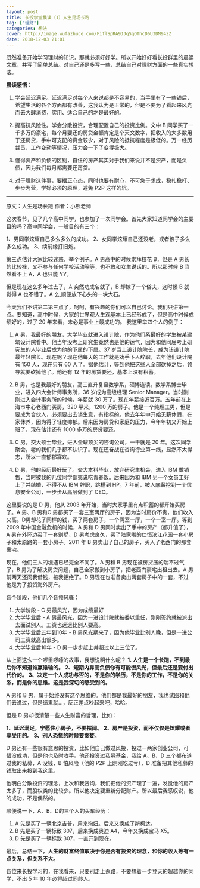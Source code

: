 ```yaml
---
layout: post
title: 长投学堂晨读（1）人生是场长跑
tag: ["理财"]
categories: 想法
cover: http://image.wufazhuce.com/FiflSpRA9JJqSqOThcD6U3DM94zZ
date: 2018-12-03 21:01
---
```


既然准备开始学习理财的知识，那就必须好好学。所以开始好好看长投群里的晨读文章，并写了简单总结。对自己还是多写一些，总结自己对理财方面的一些真实想法。

**晨读感悟：**

1.  学会延迟满足。延迟满足对每个人来说都是不容易的，当手里有了一些钱后，希望生活的各个方面都有改善，这我认为是正常的，但是不要为了看起来风光而去大肆消费，实用、适合自己的才是最好的。

2. 提高抗风险性。学会分散投资，合理配置自己的投资比例。文中 B 同学买了一千多万的豪宅，每个月要还的房贷金额肯定是个天文数字，把收入的大多数用于还房贷，手中可支配的资金较少，对于风险的抵抗程度是极低的。万一经历裁员、工作变动等情况，压力会一下子变得极大。

3. 懂得资产和负债的区别，自住的房产其实对于我们来说并不是资产，而是负债，因为我们每月都需要还房贷。

4. 对于理财这件事，要摆正心态，同时也要有耐心，不可急于求成，稳扎稳打、步步为营，学好必须的原理，避免 P2P 这样的坑。

---

原文：人生是场长跑
作者：小熊老师

这次春节，见了几个高中同学，也参加了一次同学会。首先大家知道同学会的主要目的吗？高中同学会，一般目的有三个：

1、男同学炫耀自己多么多么的成功。
2、女同学炫耀自己还没老，或者孩子多么多么成功。
3、续前缘打旧炮。

第三点估计大家比较迷惑，举个例子。A 男高中的时候崇拜校花 B，但是 A 男长的比较挫，又不参与任何学校活动等等，也不敢和女生说话的。所以那时候 B 当然看不上 A，A 也只能 YY。

但是现在这么多年过去了，A 突然功成名就了，B 却嫁了一个俗夫，这时候 B 就觉得 A 也不错了。A 么,顺便放下心头的一块大石。 

今天我们不讲第二第三点了，呵呵，有兴趣的你们可以自己讨论。我们只讲第一点。要知道，高中时候，大家的世界观人生观基本上已经形成了，但是高中时候成绩好的，过了 20 年来看，未必是事业上最成功的。
我这里举四个人的例子：

1. A 男，我最好的朋友，大学毕业就进入设计院，作为他们系最好的学生被某建筑设计院看中。他当年没考上研究生竟然也是他的运气，因为和他同届考上研究生的人毕业后成为他的下属的下属。37 岁当上设计院院长，成为该设计院最年轻院长。现在呢？现在他每天的工作就是劝手下人辞职，去年他们设计院有 150 人，现在只有 60 人了。据他估计，等到他把这些人全部砍掉之后，领导就要砍掉他了。他还有 12 年的房贷要还，基本上没有积蓄。

2. B 男，也是我最好的朋友，高三直升复旦数学系，硕博连读。数学系博士毕业，进入四大会计师事务所，36 岁成为高级经理 Senior Manager。当时刚刚进入会计事务所的时候，年薪就 30 万了。现在年薪接近百万。五年前在上海市中心老西门买房，320 平米，1200 万的房子。他是一个纯理工男，但是要成为合伙人，必须要出去谈生意，有指标的。他去年年中开始无薪休假，在家休养，因为得了轻度抑郁。后来因为房贷和家庭的压力，今年年初又开始上班了，现在估计还有 1000 多万的房贷要还。

3. C 男，交大硕士毕业，进入全球顶尖的咨询公司，一干就是 20 年。这次同学聚会，老的我们几乎都不认识了。现在还奋战在咨询行业第一线，显然不太得志，所以一直郁郁寡欢。

4. D 男，他的经历最好玩了。交大本科毕业，放弃研究生机会，进入 IBM 做销售，当时被我的几位同学鄙夷说吃青春饭。后来因为和 IBM 另一个女员工好上了并结婚，不得不从 IBM 辞职，跳槽到 HP。7 年前，被人底薪挖到一个信息安全公司，一步步从高层做到了 CEO。

这里要说的是 D 男，他从 2003 年开始，当时大家手里有点积蓄的都开始买房了。A 男、B 男和C 男都买了一套三室两厅的房子，因为当时房价不贵，他们收入又高。D男却花了同样的钱，买了两套房子，一个两室一厅，一个一室一厅。等到 2009 年中国金融危机的时候，A 男和 D 男同时卖出了手中的房产（都升值了），A 男在外环边买了一套别墅，D 男考虑良久，买了陆家嘴的仁恒滨江花园一套小房子和太原路的一套小房子。2011 年 B 男卖出了自己的房子，买入了老西门的那套豪宅。

现在，他们三人的境遇已经完全不同了。A 男和 B 男现在被房贷压的喘不过气了，B 男为了解决房贷问题，自己全家搬到小房子，把老西门豪宅出租出去。A 男前两天还问我借钱，被我拒绝了。D 男现在也准备卖出两套房子中的一套，不过他是为了投资海外房产。


各个阶段，他们几个各领风骚：
1. 大学阶段 - C 男最风光，因为成绩最好
2. 大学毕业后 - A 男最风光，因为一进设计院就被委以重任，刚刚签约就被派出去面试别人。工资也远远比别人要高。
3. 大学毕业后五年到10年 - B 男风光期来了，因为他毕业比别人晚，但是一进公司工资就高出很多。
4. 大学毕业后10年 - D 男一步步赶上并超过以上三位了。

从上面这么一个啰里啰嗦的故事，我想说明什么呢？
**1. 人生是一个长跑，不到最后你不知道谁赢谁输的。**
**2、短期内靠高负债你有可能很风光，但最后还是要付出代价的。**
**3、决定一个人成功与否的，不是你的学历，不是你的工作，不是你的关系，而是你的思维。这是我深切的感受到的。**

A 男和 B 男，属于始终没有这个思维的。他们都是我最好的朋友，我也试图和他们去说过，但是结果就...，反正差点吵起来吧，哈哈。

但是 D 男却很清楚一些人生财富的哲理，比如：

**1、延迟满足，宁愿住小房子，不要摆阔。**
**2、房产是投资，而不仅仅是炫耀或者享受用的。**
**3、别人恐慌的时候要贪婪。**

D 男还有一些很有意思的投资，比如他自己做过风投，投过一两家创业公司，可惜没成功，但是他也及时收手。他还投资过私募基金，我给 A、B、D 三个都布道过我的私募，A 没钱，B 怕风险（他的 P2P 上刚刚吃过亏），D 准备把其他私募的钱取出来投到我这里。

他明白分散投资的理念，上次和我咨询，我们把他的资产理了一遍，发觉他的房产太多了，而股权类的比较少。所以他决定要重新分配财产。所以最后我感叹说，他的成功，不是偶然的。

顺便说一下，A、B、D的三个人的买车经历：

1. A 先是买了一辆北京吉普，用来泡妞。后来又换成了斯柯达。
2. B 先是买了一辆标致 307，后来换成奥迪 A4，今年又换成宝马 X5。
3. D 先是买了一辆标致 307，一直开到现在。

最后，总结一下，**人生的财富终值取决于你是否有投资的理念，和你的收入等有一点关系，但关系不大。**

各位来长投学习的，在我看来，只要别走上歪路，不要想着一步登天的超越你的同学，不出 5 年 10 年必将超过同龄人。




